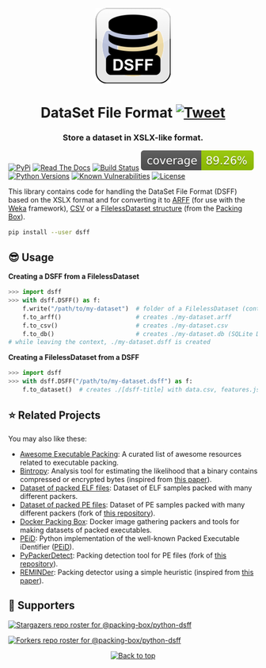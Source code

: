<p align="center"><img src="https://github.com/packing-box/python-dsff/raw/main/docs/pages/imgs/logo.png"></p>
<h1 align="center">DataSet File Format <a href="https://twitter.com/intent/tweet?text=DataSet%20File%20Format%20-%20XSLX-based%20format%20for%20handling%20datasets.%0D%0ATiny%20library%20for%20handling%20a%20dataset%20as%20an%20XSLX%20and%20for%20converting%20it%20to%20ARFF,%20CSV%20or%20a%20FilelessDataset%20structure%20as%20for%20the%20Packing%20Box.%0D%0Ahttps%3a%2f%2fgithub%2ecom%2fpacking-box%2fpython-dsff%0D%0A&hashtags=python,dsff,machinelearning"><img src="https://img.shields.io/badge/Tweet--lightgrey?logo=twitter&style=social" alt="Tweet" height="20"/></a></h1>
<h3 align="center">Store a dataset in XSLX-like format.</h3>

[![PyPi](https://img.shields.io/pypi/v/dsff.svg)](https://pypi.python.org/pypi/dsff/)
[![Read The Docs](https://readthedocs.org/projects/python-dsff/badge/?version=latest)](https://python-dsff.readthedocs.io/en/latest/?badge=latest)
[![Build Status](https://github.com/packing-box/python-dsff/actions/workflows/python-package.yml/badge.svg)](https://github.com/dhondta/python-dsff/actions/workflows/python-package.yml)
[![Coverage Status](https://raw.githubusercontent.com/packing-box/python-dsff/main/docs/coverage.svg)](#)
[![Python Versions](https://img.shields.io/pypi/pyversions/dsff.svg)](https://pypi.python.org/pypi/dsff/)
[![Known Vulnerabilities](https://snyk.io/test/github/packing-box/python-dsff/badge.svg?targetFile=requirements.txt)](https://snyk.io/test/github/packing-box/python-dsff?targetFile=requirements.txt)
[![License](https://img.shields.io/pypi/l/dsff.svg)](https://pypi.python.org/pypi/dsff/)


This library contains code for handling the DataSet File Format (DSFF) based on the XSLX format and for converting it to [ARFF](https://www.cs.waikato.ac.nz/ml/weka/arff.html) (for use with the [Weka](https://www.cs.waikato.ac.nz/ml/weka) framework), [CSV](https://www.rfc-editor.org/rfc/rfc4180) or a [FilelessDataset structure](https://docker-packing-box.readthedocs.io/en/latest/usage/datasets.html) (from the [Packing Box](https://github.com/packing-box/docker-packing-box)).

```sh
pip install --user dsff
```

## :sunglasses: Usage

**Creating a DSFF from a FilelessDataset**

```python
>>> import dsff
>>> with dsff.DSFF() as f:
    f.write("/path/to/my-dataset")  # folder of a FilelessDataset (containing data.csv, features.json and metadata.json)
    f.to_arff()                     # creates ./my-dataset.arff
    f.to_csv()                      # creates ./my-dataset.csv
    f.to_db()                       # creates ./my-dataset.db (SQLite DB)
# while leaving the context, ./my-dataset.dsff is created
```

**Creating a FilelessDataset from a DSFF**

```python
>>> import dsff
>>> with dsff.DSFF("/path/to/my-dataset.dsff") as f:
    f.to_dataset()  # creates ./[dsff-title] with data.csv, features.json and metadata.json
```

## :star: Related Projects

You may also like these:

- [Awesome Executable Packing](https://github.com/packing-box/awesome-executable-packing): A curated list of awesome resources related to executable packing.
- [Bintropy](https://github.com/packing-box/bintropy): Analysis tool for estimating the likelihood that a binary contains compressed or encrypted bytes (inspired from [this paper](https://ieeexplore.ieee.org/document/4140989)).
- [Dataset of packed ELF files](https://github.com/packing-box/dataset-packed-elf): Dataset of ELF samples packed with many different packers.
- [Dataset of packed PE files](https://github.com/packing-box/dataset-packed-pe): Dataset of PE samples packed with many different packers (fork of [this repository](https://github.com/chesvectain/PackingData)).
- [Docker Packing Box](https://github.com/packing-box/docker-packing-box): Docker image gathering packers and tools for making datasets of packed executables.
- [PEiD](https://github.com/packing-box/peid): Python implementation of the well-known Packed Executable iDentifier ([PEiD](https://www.aldeid.com/wiki/PEiD)).
- [PyPackerDetect](https://github.com/packing-box/pypackerdetect): Packing detection tool for PE files (fork of [this repository](https://github.com/cylance/PyPackerDetect)).
- [REMINDer](https://github.com/packing-box/reminder): Packing detector using a simple heuristic (inspired from [this paper](https://ieeexplore.ieee.org/document/5404211)).


## :clap:  Supporters

[![Stargazers repo roster for @packing-box/python-dsff](https://reporoster.com/stars/dark/packing-box/python-dsff)](https://github.com/packing-box/python-dsff/stargazers)

[![Forkers repo roster for @packing-box/python-dsff](https://reporoster.com/forks/dark/packing-box/python-dsff)](https://github.com/packing-box/python-dsff/network/members)

<p align="center"><a href="#"><img src="https://img.shields.io/badge/Back%20to%20top--lightgrey?style=social" alt="Back to top" height="20"/></a></p>

